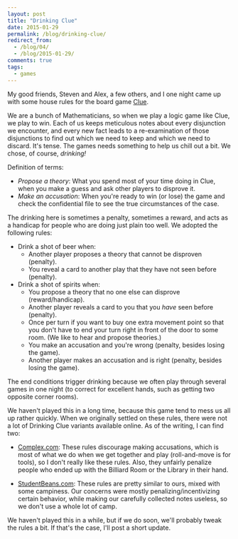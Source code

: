 ```yaml
---
layout: post
title: "Drinking Clue"
date: 2015-01-29
permalink: /blog/drinking-clue/
redirect_from: 
  - /blog/04/
  - /blog/2015-01-29/
comments: true
tags:
  - games
---
```


My good friends, Steven and Alex, a few others, and I one night came up with some house rules for the board game [Clue](http://en.wikipedia.org/wiki/Cluedo).

We are a bunch of Mathematicians, so when we play a logic game like Clue, we play to win.
Each of us keeps meticulous notes about every disjunction we encounter, and every new fact leads to a re-examination of those disjunctions to find out which we need to keep and which we need to discard.
It's tense.
The games needs something to help us chill out a bit.
We chose, of course, *drinking!*

<!--break-->

Definition of terms:

* _Propose a theory_: What you spend most of your time doing in Clue, when you make a guess and ask other players to disprove it.
* _Make an accusation_: When you're ready to win (or lose) the game and check the confidential file to see the true circumstances of the case.

The drinking here is sometimes a penalty, sometimes a reward, and acts as a handicap for people who are doing just plain too well.
We adopted the following rules:

* Drink a shot of beer when:
  * Another player proposes a theory that cannot be disproven (penalty).
  * You reveal a card to another play that they have not seen before (penalty).
* Drink a shot of spirits when:
  * You propose a theory that no one else can disprove (reward/handicap).
  * Another player reveals a card to you that you *have* seen before (penalty).
  * Once per turn if you want to buy one extra movement point so that you don't have to end your turn right in front of the door to some room.
  (We like to hear and propose theories.)
  * You make an accusation and you're wrong (penalty, besides losing the game).
  * Another player makes an accusation and is right (penalty, besides losing the game).

The end conditions trigger drinking because we often play through several games in one night (to correct for excellent hands, such as getting two opposite corner rooms).

We haven't played this in a long time, because this game tend to mess us all up rather quickly.
When we originally settled on these rules, there were not a lot of Drinking Clue variants available online.
As of the writing, I can find two:

* [Complex.com](http://www.complex.com/pop-culture/2014/02/10-board-games-that-can-be-converted-into-drinking-games/clue):
  These rules discourage making accusations, which is most of what we do when we get together and play (roll-and-move is for tools), so I don't really like these rules.
  Also, they unfairly penalize people who ended up with the Billiard Room or the Library in their hand.

* [StudentBeans.com](http://www.studentbeans.com/mag/en/campus/top-ten-genius-drinking-board-games):
  These rules are pretty similar to ours, mixed with some campiness.
  Our concerns were mostly penalizing/incentivizing certain behavior, while making our carefully collected notes useless, so we don't use a whole lot of camp.

We haven't played this in a while, but if we do soon, we'll probably tweak the rules a bit.
If that's the case, I'll post a short update.
